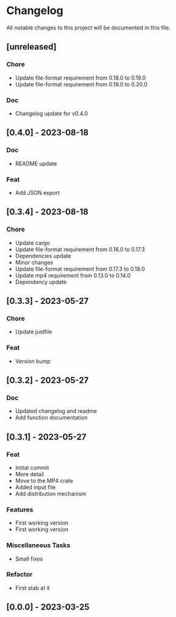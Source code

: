 # Changelog

All notable changes to this project will be documented in this file.

## [unreleased]

### Chore

- Update file-format requirement from 0.18.0 to 0.19.0
- Update file-format requirement from 0.19.0 to 0.20.0

### Doc

- Changelog update for v0.4.0

## [0.4.0] - 2023-08-18

### Doc

- README update

### Feat

- Add JSON export

## [0.3.4] - 2023-08-18

### Chore

- Update cargo
- Update file-format requirement from 0.16.0 to 0.17.3
- Dependencies update
- Minor changes
- Update file-format requirement from 0.17.3 to 0.18.0
- Update mp4 requirement from 0.13.0 to 0.14.0
- Dependency update

## [0.3.3] - 2023-05-27

### Chore

- Update justfile

### Feat

- Version bump

## [0.3.2] - 2023-05-27

### Doc

- Updated changelog and readme
- Add function documentation

## [0.3.1] - 2023-05-27

### Feat

- Initial commit
- More detail
- Move to the MP4 crate
- Added input file
- Add distribution mechanism

### Features

- First working version
- First working version

### Miscellaneous Tasks

- Small fixes

### Refactor

- First stab at it

## [0.0.0] - 2023-03-25

<!-- generated by git-cliff -->
